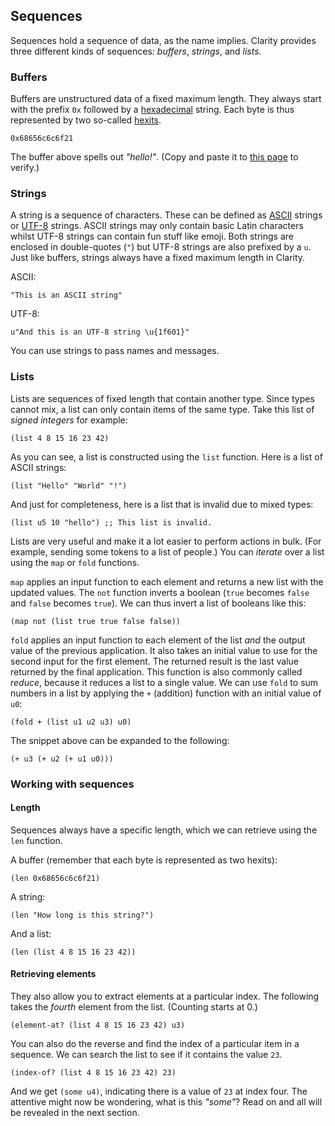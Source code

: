## Sequences

Sequences hold a sequence of data, as the name implies. Clarity provides three
different kinds of sequences: _buffers_, _strings_, and _lists_.

### Buffers

Buffers are unstructured data of a fixed maximum length. They always start with
the prefix `0x` followed by a
[hexadecimal](https://en.wikipedia.org/wiki/Hexadecimal) string. Each byte is
thus represented by two so-called
[hexits](https://en.wiktionary.org/wiki/hexit).

```Clarity
0x68656c6c6f21
```

The buffer above spells out _"hello!"_. (Copy and paste it to
[this page](https://coding.tools/hex-to-ascii) to verify.)

### Strings

A string is a sequence of characters. These can be defined as
[ASCII](https://en.wikipedia.org/wiki/ASCII) strings or
[UTF-8](https://en.wikipedia.org/wiki/UTF-8) strings. ASCII strings may only
contain basic Latin characters whilst UTF-8 strings can contain fun stuff like
emoji. Both strings are enclosed in double-quotes (`"`) but UTF-8 strings are
also prefixed by a `u`. Just like buffers, strings always have a fixed maximum
length in Clarity.

ASCII:

```Clarity
"This is an ASCII string"
```

UTF-8:

```Clarity
u"And this is an UTF-8 string \u{1f601}"
```

You can use strings to pass names and messages.

### Lists

Lists are sequences of fixed length that contain another type. Since types
cannot mix, a list can only contain items of the same type. Take this list of
_signed integers_ for example:

```Clarity
(list 4 8 15 16 23 42)
```

As you can see, a list is constructed using the `list` function. Here is a list
of ASCII strings:

```Clarity
(list "Hello" "World" "!")
```

And just for completeness, here is a list that is invalid due to mixed types:

```Clarity
(list u5 10 "hello") ;; This list is invalid.
```

Lists are very useful and make it a lot easier to perform actions in bulk. (For
example, sending some tokens to a list of people.) You can _iterate_ over a list
using the `map` or `fold` functions.

`map` applies an input function to each element and returns a new list with the
updated values. The `not` function inverts a boolean (`true` becomes `false` and
`false` becomes `true`). We can thus invert a list of booleans like this:

```Clarity
(map not (list true true false false))
```

`fold` applies an input function to each element of the list _and_ the output
value of the previous application. It also takes an initial value to use for the
second input for the first element. The returned result is the last value
returned by the final application. This function is also commonly called
_reduce_, because it reduces a list to a single value. We can use `fold` to sum
numbers in a list by applying the `+` (addition) function with an initial value
of `u0`:

```Clarity
(fold + (list u1 u2 u3) u0)
```

The snippet above can be expanded to the following:

```Clarity
(+ u3 (+ u2 (+ u1 u0)))
```

### Working with sequences

#### Length

Sequences always have a specific length, which we can retrieve using the `len`
function.

A buffer (remember that each byte is represented as two hexits):

```Clarity
(len 0x68656c6c6f21)
```

A string:

```Clarity
(len "How long is this string?")
```

And a list:

```Clarity
(len (list 4 8 15 16 23 42))
```

#### Retrieving elements

They also allow you to extract elements at a particular index. The following
takes the _fourth_ element from the list. (Counting starts at 0.)

```Clarity
(element-at? (list 4 8 15 16 23 42) u3)
```

You can also do the reverse and find the index of a particular item in a
sequence. We can search the list to see if it contains the value `23`.

```Clarity
(index-of? (list 4 8 15 16 23 42) 23)
```

And we get `(some u4)`, indicating there is a value of `23` at index four. The
attentive might now be wondering, what is this _"some"_? Read on and all will be
revealed in the next section.
